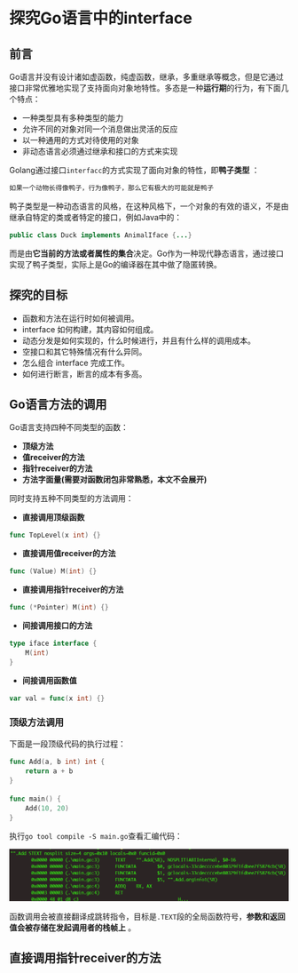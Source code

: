 # 探究Go语言中的interface

## 前言

Go语言并没有设计诸如虚函数，纯虚函数，继承，多重继承等概念，但是它通过接口非常优雅地实现了支持面向对象地特性。多态是一种**运行期**的行为，有下面几个特点：

* 一种类型具有多种类型的能力
* 允许不同的对象对同一个消息做出灵活的反应
* 以一种通用的方式对待使用的对象
* 非动态语言必须通过继承和接口的方式来实现

Golang通过接口`interfacc`的方式实现了面向对象的特性，即**鸭子类型** ：

```markdown
如果一个动物长得像鸭子，行为像鸭子，那么它有极大的可能就是鸭子
```

鸭子类型是一种动态语言的风格，在这种风格下，一个对象的有效的语义，不是由继承自特定的类或者特定的接口，例如Java中的：

```java
public class Duck implements AnimalIface {...}
```

而是由**它当前的方法或者属性的集合**决定。Go作为一种现代静态语言，通过接口实现了鸭子类型，实际上是Go的编译器在其中做了隐匿转换。

## 探究的目标

- 函数和方法在运行时如何被调用。
- interface 如何构建，其内容如何组成。
- 动态分发是如何实现的，什么时候进行，并且有什么样的调用成本。
- 空接口和其它特殊情况有什么异同。
- 怎么组合 interface 完成工作。
- 如何进行断言，断言的成本有多高。

## Go语言方法的调用

Go语言支持四种不同类型的函数：

* **顶级方法**
* **值receiver的方法**
* **指针receiver的方法**
* **方法字面量(需要对函数闭包非常熟悉，本文不会展开)**

同时支持五种不同类型的方法调用：

* **直接调用顶级函数** 

```GO
func TopLevel(x int) {}
```

* **直接调用值receiver的方法**

```go
func (Value) M(int) {}
```

* **直接调用指针receiver的方法**

```go
func (*Pointer) M(int) {}
```

* **间接调用接口的方法**

```go
type iface interface {
    M(int)
}
```

* **间接调用函数值**

```go
var val = func(x int) {}
```

### 顶级方法调用

下面是一段顶级代码的执行过程：

```go
func Add(a, b int) int {
	return a + b
}

func main() {
	Add(10, 20)
}
```

执行`go tool compile -S main.go`查看汇编代码：

<div align=center><img src="/assets/if1.png"/></div>

函数调用会被直接翻译成跳转指令，目标是`.TEXT`段的全局函数符号，**参数和返回值会被存储在发起调用者的栈帧上** 。

## 直接调用指针receiver的方法

